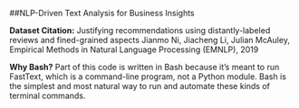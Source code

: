 ##NLP-Driven Text Analysis for Business Insights

**Dataset Citation:**
Justifying recommendations using distantly-labeled reviews and fined-grained aspects
Jianmo Ni, Jiacheng Li, Julian McAuley, Empirical Methods in Natural Language Processing (EMNLP), 2019



**Why Bash?** 
Part of this code is written in Bash because it’s meant to run FastText, which is a command-line program, not a Python module.
Bash is the simplest and most natural way to run and automate these kinds of terminal commands.
